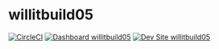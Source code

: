 # willitbuild05

[![CircleCI](https://circleci.com/gh/smthomas/willitbuild05.svg?style=shield)](https://circleci.com/gh/smthomas/willitbuild05)
[![Dashboard willitbuild05](https://img.shields.io/badge/dashboard-willitbuild05-yellow.svg)](https://dashboard.pantheon.io/sites/e06a65d6-2325-4bda-8bb1-bb1e634ad789#dev/code)
[![Dev Site willitbuild05](https://img.shields.io/badge/site-willitbuild05-blue.svg)](http://dev-willitbuild05.pantheonsite.io/)